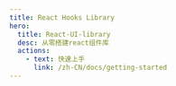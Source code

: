 ```yaml
---
title: React Hooks Library
hero:
  title: React-UI-library
  desc: 从零搭建react组件库
  actions:
    - text: 快速上手
      link: /zh-CN/docs/getting-started
---
```


